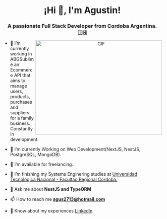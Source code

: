 <h1 align="center">¡Hi 👋, I'm Agustin!</h1>
<h3 align="center">A passionate Full Stack Developer from Cordoba Argentina. &#127470;&#127475</h3>

<a target="_blank" align="center">
  <img align="right" top="500" height="300" width="400" alt="GIF" src="https://media.giphy.com/media/SWoSkN6DxTszqIKEqv/giphy.gif">
</a>

- 🔭 I’m currently working in ABGSublime an Ecommerce API that aims to manage users, products, purchases and suppliers for a family business. Constantly in development.

- 🌱 I’m currently Working on Web Development(NextJS, NestJS, PostgreSQL, MongoDB).

- 🤝 I’m available for freelancing.

- 🌱 I’m finishing my Systems Enginering studies at <a href="https://www.frc.utn.edu.ar/" target="blank">Universidad Tecnologica Nacional - Facultad Regional Cordoba.</a>

- 💬 Ask me about **NestJS and TypeORM**

- 📫 How to reach me **agus2713@hotmail.com**

- 📄 Know about my experiences <a href="https://www.linkedin.com/in/agust%C3%ADn-n-bertagna/" target="blank">LinkedIn</a>

